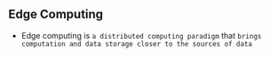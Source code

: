 ## Edge Computing

- Edge computing is `a distributed computing paradigm` that `brings computation and data storage closer to the sources of data`
